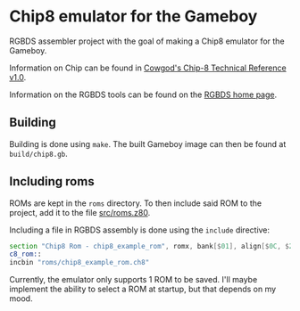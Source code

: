 # Chip8 emulator for the Gameboy
RGBDS assembler project with the goal of making a Chip8 emulator for the Gameboy.

Information on Chip can be found in 
[Cowgod's Chip-8 Technical Reference v1.0](http://devernay.free.fr/hacks/chip8/C8TECH10.HTM).

Information on the RGBDS tools can be found on the
[RGBDS home page](https://rgbds.gbdev.io/).

## Building

Building is done using `make`.
The built Gameboy image can then be found at `build/chip8.gb`.

## Including roms

ROMs are kept in the `roms` directory.
To then include said ROM to the project,
add it to the file [src/roms.z80](src/roms.z80).

Including a file in RGBDS assembly is done using the `include` directive:

```asm
section "Chip8 Rom - chip8_example_rom", romx, bank[$01], align[$0C, $200]
c8_rom::
incbin "roms/chip8_example_rom.ch8"
```

Currently, the emulator only supports 1 ROM to be saved.
I'll maybe implement the ability to select a ROM at startup,
but that depends on my mood.